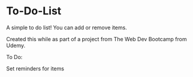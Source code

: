 # To-Do-List
A simple to do list! You can add or remove items.

Created this while as part of a project from The Web Dev Bootcamp from Udemy.

To Do:

Set reminders for items
